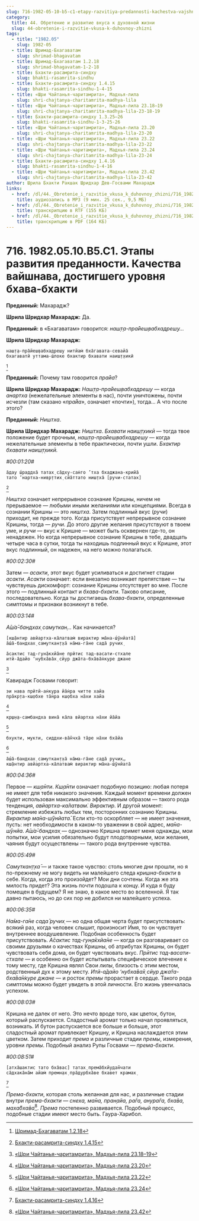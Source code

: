 ```yaml
---
slug: 716-1982-05-10-b5-c1-etapy-razvitiya-predannosti-kachestva-vajshnava-dostigshego-urovnya-bhava-bhakti
category:
  title: 44. Обретение и развитие вкуса к духовной жизни
  slug: 44-obretenie-i-razvitie-vkusa-k-duhovnoy-zhizni
tags:
  - title: "1982.05"
    slug: 1982-05
  - title: Шримад-Бхагаватам
    slug: shrimad-bhagavatam
  - title: Шримад-Бхагаватам 1.2.18
    slug: shrimad-bhagavatam-1-2-18
  - title: Бхакти-расамрита-синдху
    slug: bhakti-rasamrita-sindhu
  - title: Бхакти-расамрита-синдху 1.4.15
    slug: bhakti-rasamrita-sindhu-1-4-15
  - title: «Шри Чайтанья-чаритамрита», Мадхья-лила
    slug: shri-chajtanya-charitamrita-madhya-lila
  - title: «Шри Чайтанья-чаритамрита», Мадхья-лила 23.18–19
    slug: shri-chajtanya-charitamrita-madhya-lila-23-18-19
  - title: Бхакти-расамрита-синдху 1.3.25–26
    slug: bhakti-rasamrita-sindhu-1-3-25-26
  - title: «Шри Чайтанья-чаритамрита», Мадхья-лила 23.20
    slug: shri-chajtanya-charitamrita-madhya-lila-23-20
  - title: «Шри Чайтанья-чаритамрита», Мадхья-лила 23.22
    slug: shri-chajtanya-charitamrita-madhya-lila-23-22
  - title: «Шри Чайтанья-чаритамрита», Мадхья-лила 23.24
    slug: shri-chajtanya-charitamrita-madhya-lila-23-24
  - title: Бхакти-расамрита-синдху 1.4.16
    slug: bhakti-rasamrita-sindhu-1-4-16
  - title: «Шри Чайтанья-чаритамрита», Мадхья-лила 23.42
    slug: shri-chajtanya-charitamrita-madhya-lila-23-42
author: Шрила Бхакти Ракшак Шридхар Дев-Госвами Махарадж
links:
  - href: /dl/44._Obretenie_i_razvitie_vkusa_k_duhovnoy_zhizni/716_1982.05.10.B5.C1_SridharMj_Jetapy_razvitija_predannosti_Kachestva_vajshnava_dostigshego_urovnja_bhava-bhakti.mp3
    title: аудиозапись в MP3 (9 мин. 25 сек., 9,5 МБ)
  - href: /dl/44._Obretenie_i_razvitie_vkusa_k_duhovnoy_zhizni/716_1982.05.10.B5.C1_SridharMj_Jetapy_razvitija_predannosti_Kachestva_vajshnava_dostigshego_urovnja_bhava-bhakti.rtf
    title: транскрипцию в RTF (155 КБ)
  - href: /dl/44._Obretenie_i_razvitie_vkusa_k_duhovnoy_zhizni/716_1982.05.10.B5.C1_SridharMj_Jetapy_razvitija_predannosti_Kachestva_vajshnava_dostigshego_urovnja_bhava-bhakti.pdf
    title: транскрипцию в PDF (164 КБ)
---
```


# 716. 1982.05.10.B5.C1. Этапы развития преданности. Качества вайшнава, достигшего уровня бхава-бхакти

**Преданный:** Махарадж?

**Шрила Шридхар Махарадж:** Да.

**Преданный:** в «Бхагаватам» говорится: *наш̣т̣а-пра̄йеш̣вабхадреш̣у…*

**Шрила Шридхар Махарадж:**

    наш̣т̣а-пра̄йеш̣вабхадреш̣у нитйам̇ бха̄гавата-севайа̄
    бхагаватй уттама-ш́локе бхактир бхавати наиш̣т̣хикӣ
[^_ftn1]

**Преданный:** Почему там говорится *пра̄йа*?

**Шрила Шридхар Махарадж:** *Наш̣т̣а-пра̄йеш̣вабхадреш̣у* — когда *анартха* (нежелательные элементы в нас), почти уничтожены, почти исчезли (там сказано «*пра̄йа*», означает «почти»), тогда… А что после этого?

**Преданный:** *Ништха*.

**Шрила Шридхар Махарадж:** *Ништха*. *Бхавати наиш̣т̣хикӣ* — тогда твое положение будет прочным, *наш̣т̣а-пра̄йеш̣вабхадреш̣у* — когда нежелательные элементы в тебе практически, почти ушли. *Бхактир бхавати наиш̣т̣хикӣ.*

*#00:01:20#*

    а̄дау ш́раддха̄ татах̣ са̄дху-сан̇го ’тха бхаджана-крийа̄
    тато ’нартха-нивр̣ттих̣ сйа̄ттато ниш̣тха̄ [ручи-статах]
[^_ftn2]

*Ништха* означает непрерывное сознание Кришны, ничем не прерываемое — любыми иными желаниями или концепциями. Всегда в сознании Кришны — это *ништха*. Затем подлинный вкус (*ручи*) приходит, не прежде того. Когда присутствует непрерывное сознание Кришны, тогда — *ручи*. До этого другие желания присутствуют в твоем уме, и *ручи* — вкус к Кришне — может быть осквернен где-то, он ненадежен. Но когда непрерывное сознание Кришны в тебе, двадцать четыре часа в сутки, тогда ты находишь подлинный вкус к Кришне, этот вкус подлинный, он надежен, на него можно полагаться.

*#00:02:30#*

Затем — *асакти*, этот вкус будет усиливаться и достигнет стадии *асакти*. *Асакти* означает: если внезапно возникает препятствие — ты чувствуешь дискомфорт: сознание Кришны отсутствует во мне. После этого — подлинный контакт и *бхава-бхакти*. Таково описание, последовательно. Когда ты достигаешь *бхава-бхакти*, определенные симптомы и признаки возникнут в тебе.

*#00:03:14#*

*А̄ш́а̄-бандхах̣ самуткан̣…* Как начинается?

    [кш̣а̄нтир авйартха-ка̄латвам̇ вирактир ма̄на-ш́ӯнйата̄]
    а̄ш́а̄-бандхах̣ самуткан̣т̣ха̄ на̄ма-га̄не сада̄ ручих̣

    а̄сактис тад-гун̣а̄кхйа̄не прӣтис тад-васати-стхале
    итй-а̄дайо ‘нубха̄ва̄х̣ сйур джа̄та-бха̄ва̄н̇куре джане
[^_ftn3]

Кавирадж Госвами говорит:

    эи нава прӣтй-ан̇кура йа̄н̇ра читте хайа
    пра̄кр̣та-кш̣обхе та̄н̇ра кш̣обха на̄хи хайа
[^_ftn4]

    кр̣ш̣н̣а-самбандха вина̄ ка̄ла вйартха на̄хи йа̄йа
[^_ftn5]

    бхукти, мукти, сиддхи-ва̄н̃чха̄ та̄ре на̄хи бха̄йа
[^_ftn6]

    а̄ш́а̄-бандхах̣ самуткан̣т̣ха̄ на̄ма-га̄не сада̄ ручих̣…
    кш̣а̄нтир авйартха-ка̄латвам̇ вирактир ма̄на-ш́ӯнйата̄

*#00:04:36#*

Первое — *кш̣а̄нти*. *Кш̣а̄нти* означает подобную позицию: любая потеря не имеет для тебя никакого значения. Каждый момент времени должен будет использован максимально эффективным образом — такого рода тенденция, *авйартха-ка̄латвам̇. Вирактир*. И другой момент: стремление избежать любых тем, посторонних сознанию Кришны. *Вирактир ма̄на-ш́ӯнйата̄*. Если кто-то оскорбляет — не имеет значения, пусть: нет необходимости в каком-то уважении в свой адрес, *ма̄на-ш́ӯнйа*. *А̄ш́а̄-бандхах̣* — однозначно Кришна примет меня однажды, мои попытки, мои усилия обязательно будут плодотворными, мои желания, чаяния будут осуществлены — такого рода внутренние чувства.

*#00:05:49#*

*Самуткан̣т̣ха̄* — и также такое чувство: столь многие дни прошли, но я по-прежнему не могу видеть ни малейшего следа *кришна-бхакти* в себе. Когда, когда это произойдет? Мои дни сочтены. Когда же эта милость придет? Эта жизнь почти подошла к концу. И куда я буду помещен в будущем? Я не знаю, в какое место во вселенной. Я так давно пытаюсь, но до сих пор не добился ни малейшего успеха.

*#00:06:35#*

*На̄ма-га̄не сада̄ ручих̣* — но одна общая черта будет присутствовать: всякий раз, когда человек слышит, произносит Имя, то он чувствует внутреннее воодушевление. Подобная особенность будет присутствовать. *А̄сактис тад-гун̣а̄кхйа̄не* — когда он разговаривает со своими друзьями о качествах Кришны, об атрибутах Кришны, он будет чувствовать себя дома, он будет чувствовать вкус. *Прӣтис тад-васати-стхале* — и особенно он будет испытывать специфическое влечение к тому месту, где Кришна являл Свои *лилы*, близость с этим местом, родственный дух к этому месту. *Итй-а̄дайо ‘нубха̄ва̄х̣ сйур джа̄та-бха̄ва̄н̇куре джане* — и росток *премы* прорастает в сердце. Такого рода симптомы можно будет увидеть в этой личности. Его жизнь увенчалась успехом.

*#00:08:03#*

Кришна не далек от него. Это нечто вроде того, как цветок, бутон, который распускается. Сладостный аромат только начал проявляться, возникать. И бутон распускается все больше и больше, этот сладостный аромат привлекает Кришну, и Кришна наслаждается этим цветком. Затем приходит *према* и различные стадии *премы*, измерения, уровни *премы*. Подобный анализ Рупы Госвами — *према-бхакти*.

*#00:08:51#*

    [атха̄шактис тато бха̄вас] татах̣ према̄бхйудан̃чати
    са̄дхака̄на̄м айам̇ премн̣ах̣ пра̄дурбха̄ве бхавет крамах̣
[^_ftn7]

*Према-бхакти*, которая столь желанная для нас, и различные стадии внутри *према-бхакти* — *снеха, ма̄на, пран̣айа, ра̄га, анура̄га, бха̄ва, маха̄бха̄ва*[^_ftn8]. *Према* постепенно развивается. Подобный процесс, подобные стадии имеют место быть. Гаура-Харибол.



[^_ftn1]: [Шримад-Бхагаватам 1.2.18](../notes/shrimad-bhagavatam/shrimad-bhagavatam-1-2-18.md)

[^_ftn2]: [Бхакти-расамрита-синдху 1.4.15](../notes/bhakti-rasamrita-sindhu/bhakti-rasamrita-sindhu-1-4-15.md)

[^_ftn3]: [«Шри Чайтанья-чаритамрита», Мадхья-лила 23.18–19](../notes/shri-chajtanya-charitamrita-madhya-lila/shri-chajtanya-charitamrita-madhya-lila-23-18-19.md)

[^_ftn4]: [«Шри Чайтанья-чаритамрита», Мадхья-лила 23.20](../notes/shri-chajtanya-charitamrita-madhya-lila/shri-chajtanya-charitamrita-madhya-lila-23-20.md)

[^_ftn5]: [«Шри Чайтанья-чаритамрита», Мадхья-лила 23.22](../notes/shri-chajtanya-charitamrita-madhya-lila/shri-chajtanya-charitamrita-madhya-lila-23-22.md)

[^_ftn6]: [«Шри Чайтанья-чаритамрита», Мадхья-лила 23.24](../notes/shri-chajtanya-charitamrita-madhya-lila/shri-chajtanya-charitamrita-madhya-lila-23-24.md)

[^_ftn7]: [Бхакти-расамрита-синдху 1.4.16](../notes/bhakti-rasamrita-sindhu/bhakti-rasamrita-sindhu-1-4-16.md)

[^_ftn8]: [«Шри Чайтанья-чаритамрита», Мадхья-лила 23.42](../notes/shri-chajtanya-charitamrita-madhya-lila/shri-chajtanya-charitamrita-madhya-lila-23-42.md)
